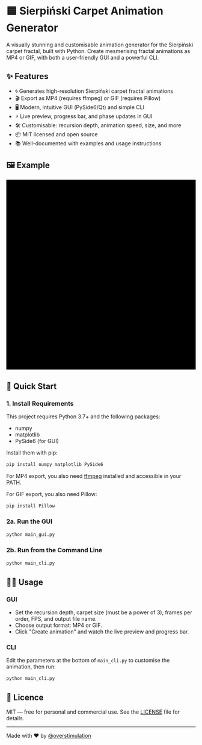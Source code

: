 # 🟦 Sierpiński Carpet Animation Generator
A visually stunning and customisable animation generator for the Sierpiński carpet fractal, built with Python. Create mesmerising fractal animations as MP4 or GIF, with both a user-friendly GUI and a powerful CLI.

## ✨ Features
- 🌀 Generates high-resolution Sierpiński carpet fractal animations
- 🎬 Export as MP4 (requires ffmpeg) or GIF (requires Pillow)
- 🖥️ Modern, intuitive GUI (PySide6/Qt) and simple CLI
- ⚡ Live preview, progress bar, and phase updates in GUI
- 🛠️ Customisable: recursion depth, animation speed, size, and more
- 📦 MIT licensed and open source
- 📚 Well-documented with examples and usage instructions

## 🖼️ Example
![Sierpiński Carpet Animation Example](./example.gif)

## 🚀 Quick Start
### 1. Install Requirements
This project requires Python 3.7+ and the following packages:
- numpy
- matplotlib
- PySide6 (for GUI)

Install them with pip:
```sh
pip install numpy matplotlib PySide6
```
For MP4 export, you also need [ffmpeg](https://ffmpeg.org/) installed and accessible in your PATH.

For GIF export, you also need Pillow:
```sh
pip install Pillow
```

### 2a. Run the GUI
```sh
python main_gui.py
```

### 2b. Run from the Command Line
```sh
python main_cli.py
```

## 🧑‍💻 Usage
### GUI
- Set the recursion depth, carpet size (must be a power of 3), frames per order, FPS, and output file name.
- Choose output format: MP4 or GIF.
- Click "Create animation" and watch the live preview and progress bar.

### CLI
Edit the parameters at the bottom of `main_cli.py` to customise the animation, then run:
```sh
python main_cli.py
```

## 📝 Licence
MIT — free for personal and commercial use. See the [LICENSE](./LICENSE) file for details.

---
Made with ❤️ by [@overstimulation](https://github.com/overstimulation)
